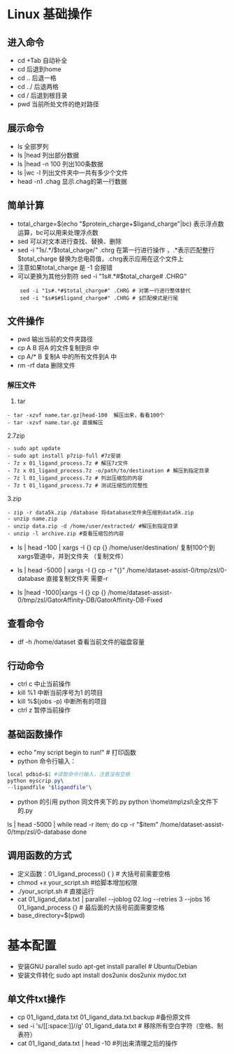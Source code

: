 # Linux 基础操作
##  进入命令
- cd +Tab 自动补全
- cd 后退到home
- cd .. 后退一格
- cd ../ 后退两格
- cd / 后退到根目录
- pwd 当前所处文件的绝对路径

## 展示命令
- ls 全部罗列
- ls |head 列出部分数据
- ls |head -n 100 列出100条数据
- ls |wc -l 列出文件夹中一共有多少个文件
- head -n1 .chag 显示.chag的第一行数据

## 简单计算
- total_charge=$(echo "$protein_charge+$ligand_charge"|bc) 表示浮点数运算，bc可以用来处理浮点数
- sed 可以对文本进行查找、替换、删除
- sed -i "1s/.*/$total_charge/" .chrg 在第一行进行操作 ，.*表示匹配整行 $total_charge 替换为总电荷值，.chrg表示应用在这个文件上
- 注意如果total_charge 是 -1 会报错
- 可以更换为其他分割符 sed -i "1s#.*#$total_charge# .CHRG"
```shell
    sed -i "1s#.*#$total_charge#" .CHRG # 对第一行进行整体替代
    sed -i "$s#$#$ligand_charge#" .CHRG # $匹配模式是行尾
```

## 文件操作
- pwd 输出当前的文件夹路径
- cp A B 将A 的文件复制到B 中
- cp A/* B 复制A 中的所有文件到A 中
- rm -rf data 删除文件
### 解压文件
1. tar
```shell
- tar -xzvf name.tar.gz|head-100  解压出来，看看100个
- tar -xzvf name.tar.gz 直接解压
```
2.7zip
```shell 
- sudo apt update
- sudo apt install p7zip-full #7z安装
- 7z x 01_ligand_process.7z # 解压7z文件
- 7z x 01_ligand_process.7z -o/path/to/destination # 解压到指定目录
- 7z l 01_ligand_process.7z # 列出压缩包的内容
- 7z t 01_ligand_process.7z # 测试压缩包的完整性
```
3.zip
```shell 
- zip -r data5k.zip /database 将database文件夹压缩到data5k.zip
- unzip name.zip
- unzip data.zip -d /home/user/extracted/ #解压到指定目录
- unzip -l archive.zip #查看压缩包的内容
```

- ls | head -100 | xargs -I {} cp {} /home/user/destination/ 复制100个到xargs管道中，并到文件夹 （复制文件）
- ls | head -5000 | xargs -I {} cp -r "{}" /home/dataset-assist-0/tmp/zsl/0-database 直接复制文件夹 需要-r

 - ls |head -1000|xargs -I {} cp {} /home/dataset-assist-0/tmp/zsl/GatorAffinity-DB/GatorAffinity-DB-Fixed


## 查看命令
- df -h /home/dataset 查看当前文件的磁盘容量


## 行动命令
- ctrl c 中止当前操作
- kill %1 中断当前序号为1 的项目
- kill %$(jobs -p) 中断所有的项目
- ctrl z 暂停当前操作

## 基础函数操作
- echo "my script begin to run!" # 打印函数
- python 命令行输入：
```powershell
local pdbid=$1 #读取命令行输入，注意没有空格
python myscrip.py\
--ligandfile "$ligandfile"\
``` 
- python 的引用
python 同文件夹下的.py
python \home\tmp\zsl\全文件下的.py

ls | head -5000 | while read -r item; do
    cp -r "$item" /home/dataset-assist-0/tmp/zsl/0-database
done

## 调用函数的方式
- 定义函数：01_ligand_process() { } # 大括号前需要空格
- chmod +x your_script.sh #给脚本增加权限
- ./your_script.sh # 直接运行
- cat 01_ligand_data.txt | parallel --joblog 02.log --retries 3 --jobs 16 01_ligand_process {} # 最后面的大括号前面需要空格
- base_directory=$(pwd)
# 基本配置
- 安装GNU parallel
sudo apt-get install parallel  # Ubuntu/Debian
- 安装文件转化
sudo apt install dos2unix
dos2unix mydoc.txt
## 单文件txt操作
- cp 01_ligand_data.txt 01_ligand_data.txt.backup #备份原文件
- sed -i 's/[[:space:]]//g' 01_ligand_data.txt # 移除所有空白字符（空格、制表符）
- cat 01_ligand_data.txt | head -10 #列出来清理之后的操作